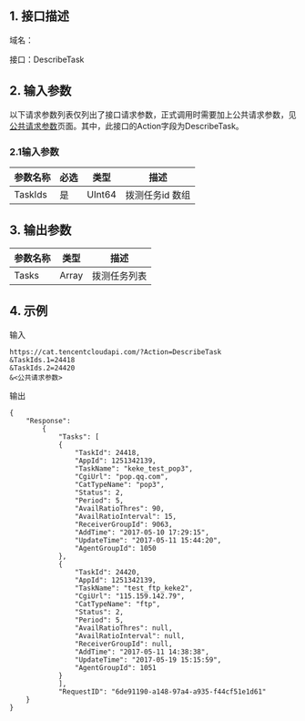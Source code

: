 ## 1. 接口描述

域名：

接口：DescribeTask


## 2. 输入参数

以下请求参数列表仅列出了接口请求参数，正式调用时需要加上公共请求参数，见<a href="/doc/api/405/公共请求参数" title="公共请求参数">公共请求参数</a>页面。其中，此接口的Action字段为DescribeTask。

### 2.1输入参数

| 参数名称     | 必选   | 类型    | 描述   |
| -------- | ---- | ---- |  ---- |
| TaskIds | 是    | UInt64  | 拨测任务id 数组 |
#### 

## 3. 输出参数

| 参数名称    | 类型     | 描述                  |
| ------- | ------ | ------------------- |
| Tasks    | Array    | 拨测任务列表 |


## 4. 示例

输入

```
https://cat.tencentcloudapi.com/?Action=DescribeTask
&TaskIds.1=24418
&TaskIds.2=24420
&<公共请求参数>
```

输出

```
{
	"Response": 
        {	
            "Tasks": [
            {
                "TaskId": 24418,
                "AppId": 1251342139,
                "TaskName": "keke_test_pop3",
                "CgiUrl": "pop.qq.com",
                "CatTypeName": "pop3",
                "Status": 2,
                "Period": 5,
                "AvailRatioThres": 90,
                "AvailRatioInterval": 15,
                "ReceiverGroupId": 9063,
                "AddTime": "2017-05-10 17:29:15",
                "UpdateTime": "2017-05-11 15:44:20",
                "AgentGroupId": 1050
            },
            {
                "TaskId": 24420,
                "AppId": 1251342139,
                "TaskName": "test_ftp_keke2",
                "CgiUrl": "115.159.142.79",
                "CatTypeName": "ftp",
                "Status": 2,
                "Period": 5,
                "AvailRatioThres": null,
                "AvailRatioInterval": null,
                "ReceiverGroupId": null,
                "AddTime": "2017-05-11 14:38:38",
                "UpdateTime": "2017-05-19 15:15:59",
                "AgentGroupId": 1051
            }
            ],
            "RequestID": "6de91190-a148-97a4-a935-f44cf51e1d61"
	}	
}
```